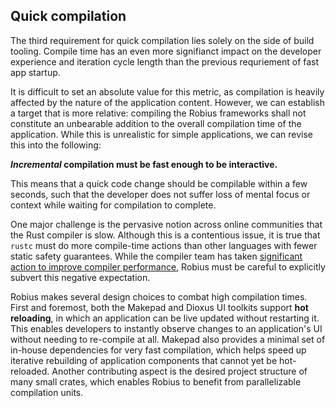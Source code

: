 ## Quick compilation

The third requirement for quick compilation lies solely on the side of build tooling.
Compile time has an even more signifianct impact on the developer experience and iteration cycle length than the previous requriement of fast app startup.

It is difficult to set an absolute value for this metric, as compilation is heavily affected by the nature of the application content.
However, we can establish a target that is more relative: compiling the Robius frameworks shall not constitute an unbearable addition to the overall compilation time of the application.
While this is unrealistic for simple applications, we can revise this into the following:

***Incremental* compilation must be fast enough to be interactive.**

This means that a quick code change should be compilable within a few seconds, such that the developer does not suffer loss of mental focus or context while waiting for compilation to complete.


One major challenge is the pervasive notion across online communities that the Rust compiler is slow.
Although this is a contentious issue, it is true that `rustc` must do more compile-time actions than other languages with fewer static safety guarantees.
While the compiler team has taken [significant action to improve compiler performance](https://nnethercote.github.io/2023/08/25/how-to-speed-up-the-rust-compiler-in-august-2023.html), Robius must be careful to explicitly subvert this negative expectation.


Robius makes several design choices to combat high compilation times.
First and foremost, both the Makepad and Dioxus UI toolkits support **hot reloading**, in which an application can be live updated without restarting it.
This enables developers to instantly observe changes to an application's UI without needing to re-compile at all.
Makepad also provides a minimal set of in-house dependencies for very fast compilation, which helps speed up iterative rebuilding of application components that cannot yet be hot-reloaded.
Another contributing aspect is the desired project structure of many small crates, which enables Robius to benefit from parallelizable compilation units.
